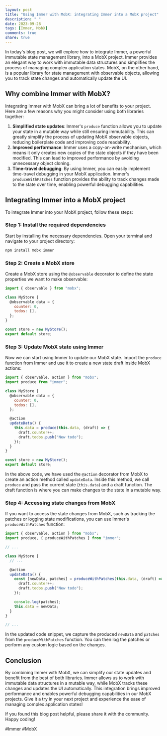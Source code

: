 ```yaml
---
layout: post
title: "Using Immer with MobX: integrating Immer into a MobX project"
description: " "
date: 2023-09-28
tags: [Immer, MobX]
comments: true
share: true
---
```


In today's blog post, we will explore how to integrate Immer, a powerful immutable state management library, into a MobX project. Immer provides an elegant way to work with immutable data structures and simplifies the process of managing complex application states. MobX, on the other hand, is a popular library for state management with observable objects, allowing you to track state changes and automatically update the UI.

## Why combine Immer with MobX?

Integrating Immer with MobX can bring a lot of benefits to your project. Here are a few reasons why you might consider using both libraries together:

1. **Simplified state updates**: Immer's `produce` function allows you to update your state in a mutable way while still ensuring immutability. This can greatly simplify the process of updating MobX observable objects, reducing boilerplate code and improving code readability.
2. **Improved performance**: Immer uses a copy-on-write mechanism, which means it only creates new copies of the state objects if they have been modified. This can lead to improved performance by avoiding unnecessary object cloning.
3. **Time-travel debugging**: By using Immer, you can easily implement time-travel debugging in your MobX application. Immer's `produceWithPatches` function provides the ability to track changes made to the state over time, enabling powerful debugging capabilities.

## Integrating Immer into a MobX project

To integrate Immer into your MobX project, follow these steps:

### Step 1: Install the required dependencies

Start by installing the necessary dependencies. Open your terminal and navigate to your project directory:

```bash
npm install mobx immer
```

### Step 2: Create a MobX store

Create a MobX store using the `@observable` decorator to define the state properties we want to make observable:

```javascript
import { observable } from "mobx";

class MyStore {
  @observable data = {
    counter: 0,
    todos: [],
  };
}

const store = new MyStore();
export default store;
```

### Step 3: Update MobX state using Immer

Now we can start using Immer to update our MobX state. Import the `produce` function from Immer and use it to create a new state draft inside MobX actions:

```javascript
import { observable, action } from "mobx";
import produce from "immer";

class MyStore {
  @observable data = {
    counter: 0,
    todos: [],
  };

  @action
  updateData() {
    this.data = produce(this.data, (draft) => {
      draft.counter++;
      draft.todos.push("New todo");
    });
  }
}

const store = new MyStore();
export default store;
```

In the above code, we have used the `@action` decorator from MobX to create an action method called `updateData`. Inside this method, we call `produce` and pass the current state (`this.data`) and a draft function. The draft function is where you can make changes to the state in a mutable way.

### Step 4: Accessing state changes from MobX

If you want to access the state changes from MobX, such as tracking the patches or logging state modifications, you can use Immer's `produceWithPatches` function:

```javascript
import { observable, action } from "mobx";
import produce, { produceWithPatches } from "immer";

// ...

class MyStore {
  // ...

  @action
  updateData() {
    const [newData, patches] = produceWithPatches(this.data, (draft) => {
      draft.counter++;
      draft.todos.push("New todo");
    });

    console.log(patches);
    this.data = newData;
  }
}

// ...
```

In the updated code snippet, we capture the produced `newData` and `patches` from the `produceWithPatches` function. You can then log the patches or perform any custom logic based on the changes.

## Conclusion

By combining Immer with MobX, we can simplify our state updates and benefit from the best of both libraries. Immer allows us to work with immutable data structures in a mutable way, while MobX tracks these changes and updates the UI automatically. This integration brings improved performance and enables powerful debugging capabilities in our MobX projects. Give it a try in your next project and experience the ease of managing complex application states!

If you found this blog post helpful, please share it with the community. Happy coding!

\#Immer #MobX